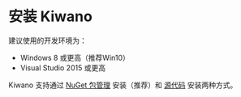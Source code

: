# 安装 Kiwano

建议使用的开发环境为：

- Windows 8 或更高（推荐Win10）
- Visual Studio 2015 或更高

Kiwano 支持通过 [NuGet 包管理](/install/nuget.md) 安装（推荐）和 [源代码](/install/source.md) 安装两种方式。
